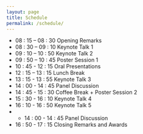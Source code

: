 ```yaml
---
layout: page
title: Schedule
permalink: /schedule/
---
```


- 08 : 15 – 08 : 30 Opening Remarks
- 08 : 30 – 09 : 10 Keynote Talk 1
- 09 : 10 – 10 : 50 Keynote Talk 2
- 09 : 50 – 10 : 45 Poster Session 1
- 10 : 45 - 12 : 15 Oral Presentations
- 12 : 15 – 13 : 15 Lunch Break
- 13 : 15 - 13 : 55 Keynote Talk 3
- 14 : 00 - 14 : 45 Panel Discussion
- 14 : 45 - 15 : 30 Coffee Break + Poster Session 2
- 15 : 30 - 16 : 10 Keynote Talk 4
- 16 : 10 - 16 : 50 Keynote Talk 5
- - 14 : 00 - 14 : 45 Panel Discussion
- 16 : 50 - 17 : 15 Closing Remarks and Awards
